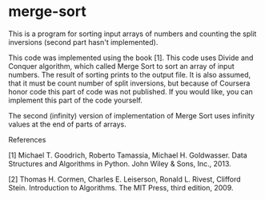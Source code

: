 # merge-sort
This is a program for sorting input arrays of numbers and counting the split inversions (second part hasn't implemented).

This code was implemented using the book [1]. This code uses Divide and Conquer algorithm, which called Merge Sort to sort an array of input numbers. The result of sorting prints to the output file. It is also assumed, that it must be count number of split inversions, but because of Coursera honor code this part of code was not published.
If you would like, you can implement this part of the code yourself.

The second (infinity) version of implementation of Merge Sort uses infinity values at the end of parts of arrays.  

References

[1] Michael T. Goodrich, Roberto Tamassia, Michael H. Goldwasser. Data Structures and Algorithms in Python. John Wiley & Sons, Inc., 2013.

[2] Thomas H. Cormen, Charles E. Leiserson, Ronald L. Rivest, Clifford Stein. Introduction to Algorithms. The MIT Press, third edition, 2009. 
